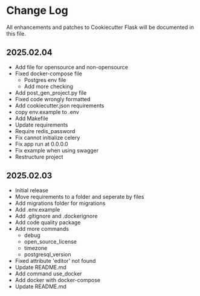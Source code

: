 # Change Log

All enhancements and patches to Cookiecutter Flask will be documented in this file.

<!-- GENERATOR_PLACEHOLDER -->

## 2025.02.04

* Add file for opensource and non-opensource
* Fixed docker-compose file
  * Postgres env file
  * Add more checking
* Add post_gen_project.py file
* Fixed code wrongly formatted
* Add cookiecutter.json requirements
* copy env.example to .env
* Add Makefile
* Update requirements
* Require redis_password
* Fix cannot initialize celery
* Fix app run at 0.0.0.0
* Fix example when using swagger
* Restructure project

## 2025.02.03

* Initial release
* Move requirements to a folder and seperate by files
* Add migrations folder for migrations
* Add .env.example
* Add .gitignore and .dockerignore
* Add code quality package
* Add more commands
  * debug
  * open_source_license
  * timezone
  * postgresql_version
* Fixed attribute 'editor' not found
* Update README.md
* Add command use_docker
* Add docker with docker-compose
* Update README.md
